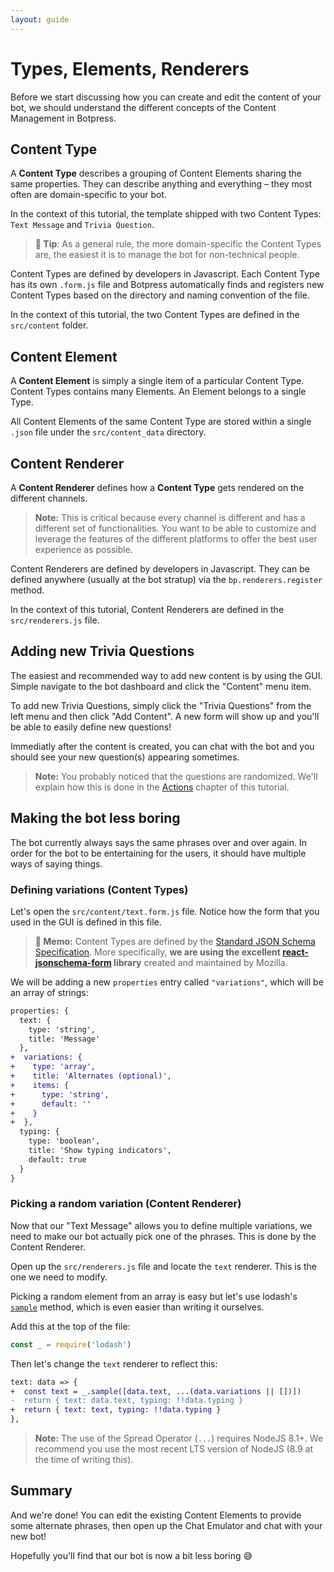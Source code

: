 ```yaml
---
layout: guide
---
```


# Types, Elements, Renderers

Before we start discussing how you can create and edit the content of your bot, we should understand the different concepts of the Content Management in Botpress.

## Content Type

A **Content Type** describes a grouping of Content Elements sharing the same properties. They can describe anything and everything – they most often are domain-specific to your bot.

In the context of this tutorial, the template shipped with two Content Types: `Text Message` and `Trivia Question`.

> **🌟 Tip**: As a general rule, the more domain-specific the Content Types are, the easiest it is to manage the bot for non-technical people.

Content Types are defined by developers in Javascript. Each Content Type has its own `.form.js` file and Botpress automatically finds and registers new Content Types based on the directory and naming convention of the file.

In the context of this tutorial, the two Content Types are defined in the `src/content` folder.

## Content Element

A **Content Element** is simply a single item of a particular Content Type. Content Types contains many Elements. An Element belongs to a single Type.

All Content Elements of the same Content Type are stored within a single `.json` file under the `src/content_data` directory.

## Content Renderer

A **Content Renderer** defines how a **Content Type** gets rendered on the different channels.

> **Note:** This is critical because every channel is different and has a different set of functionalities. You want to be able to customize and leverage the features of the different platforms to offer the best user experience as possible.

Content Renderers are defined by developers in Javascript. They can be defined anywhere (usually at the bot stratup) via the `bp.renderers.register` method.

In the context of this tutorial, Content Renderers are defined in the `src/renderers.js` file.

## Adding new Trivia Questions

The easiest and recommended way to add new content is by using the GUI. Simple navigate to the bot dashboard and click the "Content" menu item.

To add new Trivia Questions, simply click the "Trivia Questions" from the left menu and then click "Add Content". A new form will show up and you'll be able to easily define new questions!

Immediatly after the content is created, you can chat with the bot and you should see your new question(s) appearing sometimes.

> **Note:** You probably noticed that the questions are randomized. We'll explain how this is done in the [Actions](./trivia_actions) chapter of this tutorial.

## Making the bot less boring

The bot currently always says the same phrases over and over again. In order for the bot to be entertaining for the users, it should have multiple ways of saying things.

### Defining variations (Content Types)

Let's open the `src/content/text.form.js` file. Notice how the form that you used in the GUI is defined in this file. 

> **📌 Memo:** Content Types are defined by the [Standard JSON Schema Specification](http://json-schema.org/). More specifically, **we are using the excellent [react-jsonschema-form](https://github.com/mozilla-services/react-jsonschema-form) library** created and maintained by Mozilla.

We will be adding a new `properties` entry called `"variations"`, which will be an array of strings:

```diff
properties: {
  text: {
    type: 'string',
    title: 'Message'
  },
+  variations: {
+    type: 'array',
+    title: 'Alternates (optional)',
+    items: {
+      type: 'string',
+      default: ''
+    }
+  },
  typing: {
    type: 'boolean',
    title: 'Show typing indicators',
    default: true
  }
}
```

### Picking a random variation (Content Renderer)

Now that our "Text Message" allows you to define multiple variations, we need to make our bot actually pick one of the phrases. This is done by the Content Renderer.

Open up the `src/renderers.js` file and locate the `text` renderer. This is the one we need to modify.

Picking a random element from an array is easy but let's use lodash's [`sample`](https://lodash.com/docs/4.17.5#sample) method, which is even easier than writing it ourselves.

Add this at the top of the file:

```js
const _ = require('lodash')
```

Then let's change the `text` renderer to reflect this:

```diff
text: data => {
+  const text = _.sample([data.text, ...(data.variations || [])])
-  return { text: data.text, typing: !!data.typing }
+  return { text: text, typing: !!data.typing }
},
```

> **Note:** The use of the Spread Operator (`...`) requires NodeJS 8.1+. We recommend you use the most recent LTS version of NodeJS (8.9 at the time of writing this).

## Summary

And we're done! You can edit the existing Content Elements to provide some alternate phrases, then open up the Chat Emulator and chat with your new bot!

Hopefully you'll find that our bot is now a bit less boring 😅
